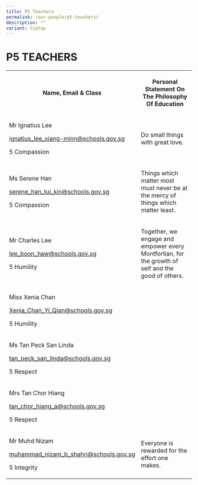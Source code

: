```yaml
---
title: P5 Teachers
permalink: /our-people/p5-teachers/
description: ""
variant: tiptap
---
```

<h1><strong>P5 TEACHERS</strong></h1>
<table>
<tbody>
<tr>
<th rowspan="1" colspan="1">
<p>Name, Email &amp; Class</p>
</th>
<th rowspan="1" colspan="1">
<p>Personal Statement On The Philosophy Of Education</p>
</th>
</tr>
<tr>
<td rowspan="1" colspan="1">
<p>Mr Ignatius Lee</p>
<p><a href="mailto:ignatius_lee_xiang-minn@schools.gov.sg" rel="noopener noreferrer nofollow" target="_blank">ignatius_lee_xiang-minn@schools.gov.sg</a>
</p>
<p>5 Compassion</p>
</td>
<td rowspan="1" colspan="1">
<p>Do small things with great love.</p>
</td>
</tr>
<tr>
<td rowspan="1" colspan="1">
<p>Ms Serene Han</p>
<p><a href="mailto:serene_han_tui_kin@schools.gov.sg" rel="noopener noreferrer nofollow" target="_blank">serene_han_tui_kin@schools.gov.sg</a>
</p>
<p>5 Compassion</p>
</td>
<td rowspan="1" colspan="1">
<p>Things which matter most must never be at the mercy of things which matter
least.</p>
</td>
</tr>
<tr>
<td rowspan="1" colspan="1">
<p>Mr Charles Lee</p>
<p><a href="mailto:lee_boon_haw@schools.gov.sg" rel="noopener noreferrer nofollow" target="_blank">lee_boon_haw@schools.gov.sg</a>
</p>
<p>5 Humility</p>
</td>
<td rowspan="1" colspan="1">
<p>Together, we engage and empower every Montfortian, for the growth of self
and the good of others.</p>
</td>
</tr>
<tr>
<td rowspan="1" colspan="1">
<p>Miss Xenia Chan</p>
<p><a href="mailto:Xenia_Chan_Yi_Qian@schools.gov.sg" rel="noopener noreferrer nofollow" target="_blank">Xenia_Chan_Yi_Qian@schools.gov.sg</a>
</p>
<p>5 Humility</p>
</td>
<td rowspan="1" colspan="1">
<p></p>
</td>
</tr>
<tr>
<td rowspan="1" colspan="1">
<p>Ms Tan Peck San Linda</p>
<p><a href="mailto:tan_peck_san_linda@schools.gov.sg" rel="noopener noreferrer nofollow" target="_blank">tan_peck_san_linda@schools.gov.sg</a>
</p>
<p>5 Respect</p>
</td>
<td rowspan="1" colspan="1">
<p></p>
</td>
</tr>
<tr>
<td rowspan="1" colspan="1">
<p>Mrs Tan Chor Hiang</p>
<p><a href="mailto:tan_chor_hiang_a@schools.gov.sg" rel="noopener noreferrer nofollow" target="_blank">tan_chor_hiang_a@schools.gov.sg</a>
</p>
<p>5 Respect</p>
</td>
<td rowspan="1" colspan="1">
<p></p>
</td>
</tr>
<tr>
<td rowspan="1" colspan="1">
<p>Mr Muhd Nizam</p>
<p><a href="mailto:muhammad_nizam_b_shahri@schools.gov.sg" rel="noopener noreferrer nofollow" target="_blank">muhammad_nizam_b_shahri@schools.gov.sg</a>
</p>
<p>5 Integrity</p>
</td>
<td rowspan="1" colspan="1">
<p>Everyone is rewarded for the effort one makes.</p>
</td>
</tr>
</tbody>
</table>
<p></p>